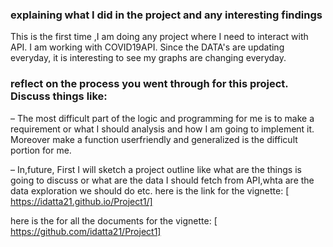 ### explaining what I did in the project and any interesting findings
 This is the first time ,I am doing any project where I need to interact with API. I am working with COVID19API.
 Since the DATA's are updating everyday, it is interesting to see my graphs are changing everyday.
### reflect on the process you went through for this project. Discuss things like:
 – The most difficult part of the logic and programming for me is to make a requirement or what I should analysis and how I am going to implement it.
 Moreover make a function userfriendly and generalized is the difficult portion for me. 
 
 – In,future, First I will sketch a project outline like what are the things is going to discuss or what are the data I should fetch from API,whta are the data
 exploration we should do etc.
here is the link for the vignette: [ https://idatta21.github.io/Project1/]

here is the for all the documents for the vignette: [ https://github.com/idatta21/Project1]
